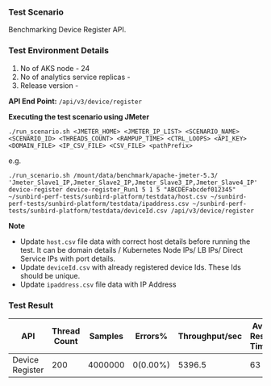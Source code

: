 ### Test Scenario

Benchmarking Device Register  API.


### Test Environment Details
1. No of AKS node - 24
2. No of analytics service replicas - 
3. Release version - 


**API End Point:** 
`/api/v3/device/register`


**Executing the test scenario using JMeter**

```./run_scenario.sh <JMETER_HOME> <JMETER_IP_LIST> <SCENARIO_NAME> <SCENARIO_ID> <THREADS_COUNT> <RAMPUP_TIME> <CTRL_LOOPS> <API_KEY> <DOMAIN_FILE> <IP_CSV_FILE> <CSV_FILE> <pathPrefix>```

e.g.

```./run_scenario.sh /mount/data/benchmark/apache-jmeter-5.3/ 'Jmeter_Slave1_IP,Jmeter_Slave2_IP,Jmeter_Slave3_IP,Jmeter_Slave4_IP' device-register device-register_Run1 5 1 5 "ABCDEFabcdef012345" ~/sunbird-perf-tests/sunbird-platform/testdata/host.csv ~/sunbird-perf-tests/sunbird-platform/testdata/ipaddress.csv ~/sunbird-perf-tests/sunbird-platform/testdata/deviceId.csv /api/v3/device/register```

**Note**
- Update `host.csv` file data with correct host details before running the test. It can be domain details / Kubernetes Node IPs/ LB IPs/ Direct Service IPs with port details.
- Update `deviceId.csv` with already registered device Ids. These Ids should be unique. 
-  Update `ipaddress.csv` file data with IP Address


### Test Result

| API             | Thread Count| Samples  | Errors% |Throughput/sec|Avg Resp Time|95th pct| 99th pct |
| ----------------| ------------| -------- | --------| -------------|-------------|--------|----------|
| Device Register | 200         | 4000000  | 0(0.00%)| 5396.5       |    63       |  80    |     113  |
